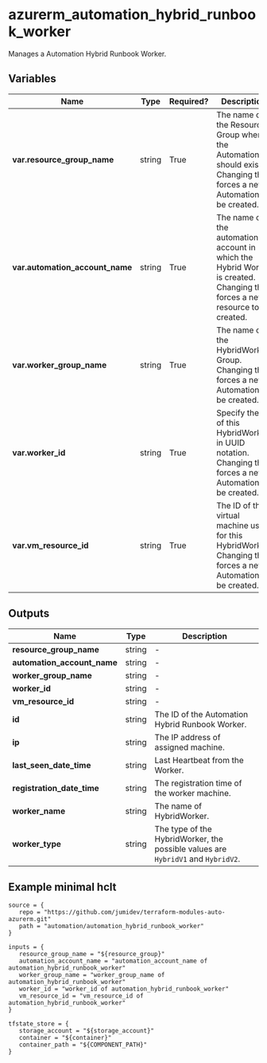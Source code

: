 # azurerm_automation_hybrid_runbook_worker

Manages a Automation Hybrid Runbook Worker.

## Variables

| Name | Type | Required? |  Description |
| ---- | ---- | --------- |  ----------- |
| **var.resource_group_name** | string | True | The name of the Resource Group where the Automation should exist. Changing this forces a new Automation to be created. | 
| **var.automation_account_name** | string | True | The name of the automation account in which the Hybrid Worker is created. Changing this forces a new resource to be created. | 
| **var.worker_group_name** | string | True | The name of the HybridWorker Group. Changing this forces a new Automation to be created. | 
| **var.worker_id** | string | True | Specify the ID of this HybridWorker in UUID notation. Changing this forces a new Automation to be created. | 
| **var.vm_resource_id** | string | True | The ID of the virtual machine used for this HybridWorker. Changing this forces a new Automation to be created. | 



## Outputs

| Name | Type | Description |
| ---- | ---- | --------- | 
| **resource_group_name** | string  | - | 
| **automation_account_name** | string  | - | 
| **worker_group_name** | string  | - | 
| **worker_id** | string  | - | 
| **vm_resource_id** | string  | - | 
| **id** | string  | The ID of the Automation Hybrid Runbook Worker. | 
| **ip** | string  | The IP address of assigned machine. | 
| **last_seen_date_time** | string  | Last Heartbeat from the Worker. | 
| **registration_date_time** | string  | The registration time of the worker machine. | 
| **worker_name** | string  | The name of HybridWorker. | 
| **worker_type** | string  | The type of the HybridWorker, the possible values are `HybridV1` and `HybridV2`. | 

## Example minimal hclt

```hcl
source = {
   repo = "https://github.com/jumidev/terraform-modules-auto-azurerm.git" 
   path = "automation/automation_hybrid_runbook_worker" 
}

inputs = {
   resource_group_name = "${resource_group}" 
   automation_account_name = "automation_account_name of automation_hybrid_runbook_worker" 
   worker_group_name = "worker_group_name of automation_hybrid_runbook_worker" 
   worker_id = "worker_id of automation_hybrid_runbook_worker" 
   vm_resource_id = "vm_resource_id of automation_hybrid_runbook_worker" 
}

tfstate_store = {
   storage_account = "${storage_account}" 
   container = "${container}" 
   container_path = "${COMPONENT_PATH}" 
}


```